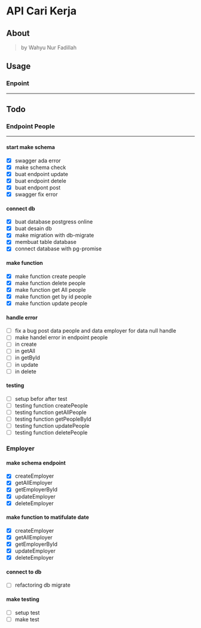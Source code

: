 # **API Cari Kerja**

## About

> by Wahyu Nur Fadillah

## Usage

### Enpoint

---

## Todo

### Endpoint People

---

#### start make schema

- [x] swagger ada error
- [x] make schema check
- [x] buat endpoint update
- [x] buat endpoint detele
- [x] buat endpont post
- [x] swagger fix error

#### connect db

- [x] buat database postgress online
- [x] buat desain db
- [x] make migration with db-migrate
- [x] membuat table database
- [x] connect database with pg-promise

#### make function

- [x] make function create people
- [x] make function delete people
- [x] make function get All people
- [x] make function get by id people
- [x] make function update people

#### handle error

- [ ] fix a bug post data people and data employer for data null handle
- [ ] make handel error in endpoint people
- [ ] in create
- [ ] in getAll
- [ ] in getById
- [ ] in update
- [ ] in delete

#### testing

- [ ] setup befor after test
- [ ] testing function createPeople
- [ ] testing function getAllPeople
- [ ] testing function getPeopleById
- [ ] testing function updatePeople
- [ ] testing function deletePeople

### Employer

#### make schema endpoint

- [x] createEmployer
- [x] getAllEmployer
- [x] getEmployerById
- [x] updateEmployer
- [x] deleteEmployer

#### make function to matifulate date

- [x] createEmployer
- [x] getAllEmployer
- [x] getEmployerById
- [x] updateEmployer
- [x] deleteEmployer

#### connect to db

- [ ] refactoring db migrate

#### make testing

- [ ] setup test
- [ ] make test
